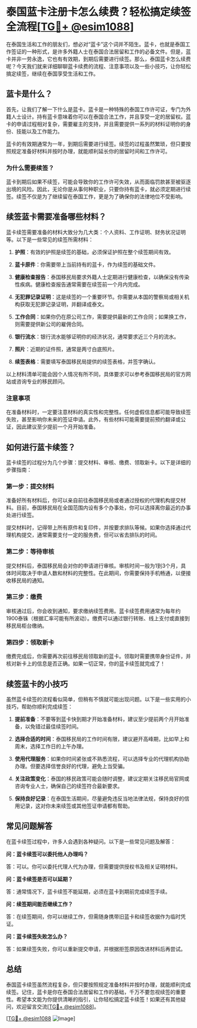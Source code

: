 # 泰国蓝卡注册卡怎么续费？轻松搞定续签全流程[[TG💪+ @esim1088](https://t.me/s/esim1088)]

在泰国生活和工作的朋友们，想必对“蓝卡”这个词并不陌生。蓝卡，也就是泰国工作签证的一种形式，是许多外籍人士在泰国合法居留和工作的必备文件。但是，蓝卡并非一劳永逸，它也有有效期，到期后需要进行续签。那么，泰国蓝卡怎么续费呢？今天我们就来详细聊聊蓝卡续费的流程、注意事项以及一些小技巧，让你轻松搞定续签，继续在泰国享受生活和工作。

## 蓝卡是什么？

首先，让我们了解一下什么是蓝卡。蓝卡是一种特殊的泰国工作许可证，专门为外籍人士设计。持有蓝卡意味着你可以在泰国合法工作，并且享受一定的居留权。蓝卡的申请过程相对复杂，需要雇主的支持，并且需要提供一系列的材料证明你的身份、技能以及工作能力。

蓝卡的有效期通常为一年，到期后需要进行续签。续签的过程虽然繁琐，但只要按照规定准备好材料并按时办理，就能顺利延长你的居留时间和工作许可。

### 为什么需要续签？

蓝卡到期后如果不续签，可能会导致你的工作许可失效，从而面临罚款甚至被驱逐出境的风险。因此，无论你是从事何种职业，只要你持有蓝卡，就必须定期进行续签。续签不仅是为了继续留在泰国工作，更是为了确保你的法律地位不受影响。

## 续签蓝卡需要准备哪些材料？

蓝卡续签需要准备的材料大致分为几大类：个人资料、工作证明、财务状况证明等。以下是一些常见的续签所需材料：

1. **护照**：有效的护照是续签的基础，必须保证护照在整个续签期间有效。
   
2. **蓝卡原件**：你需要带上当前持有的蓝卡，作为续签的基础文件。

3. **健康检查报告**：泰国移民局要求外籍人士定期进行健康检查，以确保没有传染性疾病。健康检查报告通常需要在续签前一个月内完成。

4. **无犯罪记录证明**：这是续签的一个重要环节。你需要从本国的警察局或相关机构获取无犯罪记录证明，并翻译成泰文。

5. **工作合同**：如果你仍在原公司工作，需要提供最新的工作合同；如果换工作，则需要提供新公司的雇佣合同。

6. **银行流水**：银行流水能够证明你的经济状况，通常要求近三个月的流水。

7. **照片**：近期的证件照，通常是两寸白底照片。

8. **续签表格**：需要填写泰国移民局提供的续签表格，并签字确认。

以上材料清单可能会因个人情况有所不同，具体要求可以参考泰国移民局的官方网站或咨询专业的移民顾问。

### 注意事项

在准备材料时，一定要注意材料的真实性和完整性。任何虚假信息都可能导致续签失败，甚至影响你未来的签证申请。此外，有些材料可能需要提前预约翻译或公证，因此建议至少提前一个月开始准备。

## 如何进行蓝卡续签？

蓝卡续签的过程分为几个步骤：提交材料、审核、缴费、领取新卡。以下是详细的步骤指南：

### 第一步：提交材料

准备好所有材料后，你可以亲自前往泰国移民局或者通过授权的代理机构提交材料。目前，泰国移民局在全国范围内设有多个办事处，你可以选择离你最近的办事处进行续签。

提交材料时，记得带上所有原件和复印件，并按要求排队等候。如果你选择通过代理机构提交，通常需要支付一定的服务费，但可以省去排队的时间。

### 第二步：等待审核

提交材料后，泰国移民局会对你的申请进行审核。审核时间一般为1到3个月，具体时间取决于申请人数和材料的完整性。在此期间，你需要保持手机畅通，以便接收移民局的通知。

### 第三步：缴费

审核通过后，你会收到通知，要求缴纳续签费用。蓝卡续签费用通常为每年约1900泰铢（根据汇率可能有所波动）。缴费可以通过银行转账、线上支付或直接到移民局柜台缴纳。

### 第四步：领取新卡

缴费完成后，你需要再次前往移民局领取新的蓝卡。领取时需要携带身份证件，并核对新卡上的信息是否正确。如果一切正常，你的蓝卡续签就完成了！

## 续签蓝卡的小技巧

虽然蓝卡续签的流程看似简单，但稍有不慎就可能出现问题。以下是一些实用的小技巧，帮助你顺利完成续签：

1. **提前准备**：不要等到蓝卡快到期才开始准备材料，建议至少提前两个月开始准备，以免错过最佳续签时间。

2. **选择合适的时间**：泰国移民局的工作时间有限，建议避开高峰期，比如早上和周末，选择工作日的上午办理。

3. **使用代理服务**：如果你时间紧张或不熟悉流程，可以选择专业的代理机构协助办理。但要选择信誉良好的代理，避免上当受骗。

4. **关注政策变化**：泰国的移民政策可能会随时调整，建议定期关注移民局官网或咨询专业人士，确保自己的续签符合最新要求。

5. **保持良好记录**：在泰国生活期间，尽量避免违反当地法律法规，保持良好的信用记录，这对你未来续签或其他签证申请都有帮助。

## 常见问题解答

在蓝卡续签过程中，许多人会遇到各种疑问。以下是一些常见问题及解答：

**问：蓝卡续签可以委托他人办理吗？**

答：可以。你可以委托代理人代为办理，但需要提供授权书及相关证明材料。

**问：蓝卡续签是否可以延期？**

答：通常情况下，蓝卡续签不能延期，必须在蓝卡到期前完成续签手续。

**问：续签期间能否继续工作？**

答：在续签期间，你可以继续工作，但需随身携带旧蓝卡和续签收据作为临时凭证。

**问：蓝卡续签失败怎么办？**

答：如果续签失败，你可以重新提交申请，并根据拒签原因改进材料后再尝试。

## 总结

泰国蓝卡续签虽然流程复杂，但只要按照规定准备材料并按时办理，就能顺利完成续签。记住，蓝卡是你在泰国合法居留和工作的基础，千万不要忽视续签的重要性。希望本文能为你提供清晰的指引，让你轻松搞定蓝卡续签！如果还有其他疑问，欢迎留言交流[[TG💪+ @esim1088](https://t.me/s/esim1088)]。

[[TG💪+ @esim1088](https://t.me/s/esim1088) ![Image](https://i.postimg.cc/4NQfJmqS/Snipaste-2025-05-13-00-14-12.png)]